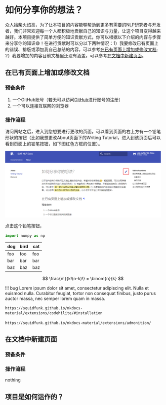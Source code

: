 # 如何分享你的想法？
众人拾柴火焰高，为了让本项目的内容能够帮助到更多有需要的NLP研究者与开发者，我们非常欢迎每一个人都积极地贡献自己的知识与力量，让这个项目变得越来越好。本项目提供了简单方便的知识贡献方式，你可以根据以下介绍的内容与步骤来分享你的知识:smile:！在进行贡献时可以分以下两种情况：1）我要修改已有页面上的错误、排版或添加我自己总结的内容，可以参考[在已有页面上增加或修改文档](#_2); 2）我要增加的内容目前文档里还没有涵盖，可以参考[在文档中新建页面](#_5)。

## 在已有页面上增加或修改文档
### 预备条件
1. 一个GitHub账号（若无可以访问[GitHub](https://github.com)进行账号的注册）
2. 一个可以连接互联网的浏览器
   
### 操作流程
访问网站之后，进入到您想要进行更改的页面，可以看到页面的右上方有一个铅笔形状的按钮（比如我想更改About页面下的Writing Tutorial，进入到该页面后可以看到页面上的铅笔按钮，如下图红色方框的位置）。

![网页修改入口](img/01.png)

点击这个铅笔按钮，
```python
import numpy as np
```

dog | bird | cat
----|------|----
foo | foo  | foo
bar | bar  | bar
baz | baz  | baz

$$
\frac{n!}{k!(n-k)!} = \binom{n}{k}
$$

!!! bug
    Lorem ipsum dolor sit amet, consectetur adipiscing elit. Nulla et euismod
    nulla. Curabitur feugiat, tortor non consequat finibus, justo purus auctor
    massa, nec semper lorem quam in massa.

    https://squidfunk.github.io/mkdocs-material/extensions/codehilite/#installation

    https://squidfunk.github.io/mkdocs-material/extensions/admonition/





## 在文档中新建页面
### 预备条件
### 操作流程
nothing

## 项目是如何运作的？